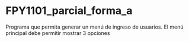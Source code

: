 # FPY1101_parcial_forma_a
Programa que permita generar un menú de ingreso de usuarios. El menú principal debe permitir mostrar 3 opciones
